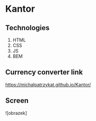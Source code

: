 # Kantor

## Technologies
1. HTML
2. CSS
3. JS
4. BEM

## Currency converter link

https://michalpatrzykat.github.io/Kantor/

## Screen

![obrazek] 
